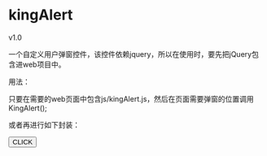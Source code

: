 # kingAlert
v1.0


一个自定义用户弹窗控件，该控件依赖jquery，所以在使用时，要先把jQuery包含进web项目中。

用法：

只要在需要的web页面中包含js/kingAlert.js，然后在页面需要弹窗的位置调用KingAlert();

或者再进行如下封装：


<button onclick="kingAlert('Hello KingAlert');">CLICK</button>

<script>

function kingAlert(msg) {

    KingAlert({
	
        coverColor: 'rgba(0,0,0,0.36)',
		
        title: msg,
		
        okFun: function () {
		

        },
		
        cancelFun: null
		
    });
	
}

</script>
